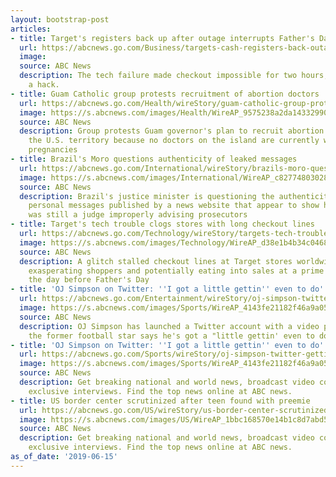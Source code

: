 ```yaml
---
layout: bootstrap-post
articles:
- title: Target's registers back up after outage interrupts Father's Day weekend shopping
  url: https://abcnews.go.com/Business/targets-cash-registers-back-outage-interrupts-fathers-day/story?id=63737536
  image: 
  source: ABC News
  description: The tech failure made checkout impossible for two hours, but wasn't
    a hack.
- title: Guam Catholic group protests recruitment of abortion doctors
  url: https://abcnews.go.com/Health/wireStory/guam-catholic-group-protests-recruitment-abortion-doctors-63738886
  image: https://s.abcnews.com/images/Health/WireAP_9575238a2da14332990517f38f690849_16x9_992.jpg
  source: ABC News
  description: Group protests Guam governor's plan to recruit abortion providers to
    the U.S. territory because no doctors on the island are currently willing to terminate
    pregnancies
- title: Brazil's Moro questions authenticity of leaked messages
  url: https://abcnews.go.com/International/wireStory/brazils-moro-questions-authenticity-leaked-messages-63738672
  image: https://s.abcnews.com/images/International/WireAP_c82774803028412d99d3fa00fda81773_16x9_992.jpg
  source: ABC News
  description: Brazil's justice minister is questioning the authenticity of leaked
    personal messages published by a news website that appear to show him when he
    was still a judge improperly advising prosecutors
- title: Target's tech trouble clogs stores with long checkout lines
  url: https://abcnews.go.com/Technology/wireStory/targets-tech-trouble-clogs-stores-long-checkout-lines-63737980
  image: https://s.abcnews.com/images/Technology/WireAP_d38e1b4b34c0468d8d987b5b86272e67_16x9_992.jpg
  source: ABC News
  description: A glitch stalled checkout lines at Target stores worldwide Saturday,
    exasperating shoppers and potentially eating into sales at a prime time for retailers,
    the day before Father's Day
- title: 'OJ Simpson on Twitter: ''I got a little gettin'' even to do'''
  url: https://abcnews.go.com/Entertainment/wireStory/oj-simpson-twitter-gettin-63737826
  image: https://s.abcnews.com/images/Sports/WireAP_4143fe21182f46a9a05900dd385ff7a7_16x9_992.jpg
  source: ABC News
  description: OJ Simpson has launched a Twitter account with a video post in which
    the former football star says he's got a "little gettin' even to do"
- title: 'OJ Simpson on Twitter: ''I got a little gettin'' even to do'''
  url: https://abcnews.go.com/Sports/wireStory/oj-simpson-twitter-gettin-63737278
  image: https://s.abcnews.com/images/Sports/WireAP_4143fe21182f46a9a05900dd385ff7a7_16x9_992.jpg
  source: ABC News
  description: Get breaking national and world news, broadcast video coverage, and
    exclusive interviews. Find the top news online at ABC news.
- title: US border center scrutinized after teen found with preemie
  url: https://abcnews.go.com/US/wireStory/us-border-center-scrutinized-teen-found-preemie-63738343
  image: https://s.abcnews.com/images/US/WireAP_1bbc168570e14b1c8d7abd5753f814e3_16x9_992.jpg
  source: ABC News
  description: Get breaking national and world news, broadcast video coverage, and
    exclusive interviews. Find the top news online at ABC news.
as_of_date: '2019-06-15'
---
```


